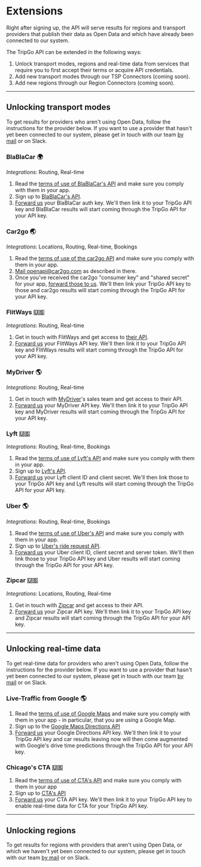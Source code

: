 # Extensions

Right after signing up, the API will serve results for regions and transport providers that publish their data as Open Data and which have already been connected to our system.

The TripGo API can be extended in the following ways:

1. Unlock transport modes, regions and real-time data from services that require you to first accept their terms or acquire API credentials.
2. Add new transport modes through our TSP Connectors (coming soon).
3. Add new regions through our Region Connectors (coming soon).


---

## Unlocking transport modes

To get results for providers who aren't using Open Data, follow the instructions for the provider below. If you want to use a provider that hasn't yet been connected to our system, please get in touch with our team [by mail](mailto:api@skedgo.com) or on Slack.


### BlaBlaCar 🌍

*Integrations*: Routing, Real-time

1. Read the [terms of use of BlaBlaCar's API](https://dev.blablacar.com/terms) and make sure you comply with them in your app.
2. Sign up to [BlaBlaCar's API](https://dev.blablacar.com).
3. [Forward us](mailto:api@skedgo.com) your BlaBlaCar auth key. We'll then link it to your TripGo API key and BlaBlaCar results will start coming through the TripGo API for your API key.


### Car2go 🌏

*Integrations*: Locations, Routing, Real-time, Bookings

1. Read the [terms of use of the car2go API](https://www.car2go.com/api/tou.htm) and make sure you comply with them in your app.
2. [Mail openapi@car2go.com](mailto:openapi@car2go.com) as described in there.
3. Once you've received the car2go "consumer key" and "shared secret" for your app, [forward those to us](mailto:api@skedgo.com). We'll then link your TripGo API key to those and car2go results will start coming through the TripGo API for your API key.


### FlitWays 🇺🇸

*Integrations*: Routing, Real-time

1. Get in touch with FlitWays and get access to [their API](https://flitways.com/api).
2. [Forward us](mailto:api@skedgo.com) your FlitWays API key. We'll then link it to your TripGo API key and FlitWays results will start coming through the TripGo API for your API key.


### MyDriver 🌎

*Integrations*: Routing, Real-time

1. Get in touch with [MyDriver](https://www.mydriver.com)'s sales team and get access to their API.
2. [Forward us](mailto:api@skedgo.com) your MyDriver API key. We'll then link it to your TripGo API key and MyDriver results will start coming through the TripGo API for your API key.


### Lyft 🇺🇸

*Integrations*: Routing, Real-time, Bookings

1. Read the [terms of use of Lyft's API](https://developer.lyft.com/docs/lyft-developer-platform-terms-of-use) and make sure you comply with them in your app.
2. Sign up to [Lyft's API](http://developer.lyft.com).
3. [Forward us](mailto:api@skedgo.com) your Lyft client ID and client secret. We'll then link those to your TripGo API key and Lyft results will start coming through the TripGo API for your API key.


### Uber 🌎

*Integrations*: Routing, Real-time, Bookings

1. Read the [terms of use of Uber's API](https://developer.uber.com/docs/riders/terms-of-use) and make sure you comply with them in your app.
2. Sign up to [Uber's ride request API](https://developer.uber.com/docs/riders/ride-requests/introduction).
3. [Forward us](mailto:api@skedgo.com) your Uber client ID, client secret and server token. We'll then link those to your TripGo API key and Uber results will start coming through the TripGo API for your API key.


### Zipcar 🇺🇸

*Integrations*: Locations, Routing, Real-time

1. Get in touch with [Zipcar](http://www.zipcar.com) and get access to their API.
2. [Forward us](mailto:api@skedgo.com) your Zipcar API key. We'll then link it to your TripGo API key and Zipcar results will start coming through the TripGo API for your API key.


---

## Unlocking real-time data

To get real-time data for providers who aren't using Open Data, follow the instructions for the provider below. If you want to use a provider that hasn't yet been connected to our system, please get in touch with our team [by mail](mailto:api@skedgo.com) or on Slack.

### Live-Traffic from Google 🌎

1. Read the [terms of use of Google Maps](https://developers.google.com/maps/terms) and make sure you comply with them in your app - in particular, that you are using a Google Map.
2. Sign up to the [Google Maps Directions API](https://developers.google.com/maps/documentation/directions/start)
3. [Forward us](mailto:api@skedgo.com) your Google Directions API key. We'll then link it to your TripGo API key and car results leaving now will then come augmented with Google's drive time predictions through the TripGo API for your API key.

### Chicago's CTA 🇺🇸

1. Read the [terms of use of CTA's API](http://www.transitchicago.com/developers/terms.aspx) and make sure you comply with them in your app
2. Sign up to [CTA's API](http://www.transitchicago.com/developers/)
3. [Forward us](mailto:api@skedgo.com) your CTA API key. We'll then link it to your TripGo API key to enable real-time data for CTA for your TripGo API key.


<!--
### Montreal's AMT

1. 
2. [Let us know]() that you comply with the terms. We'll then enable real-time data for AMT for your TripGo API key.
-->

---

## Unlocking regions

To get results for regions with providers that aren't using Open Data, or which we haven't yet been connected to our system, please get in touch with our team [by mail](mailto:api@skedgo.com) or on Slack.
